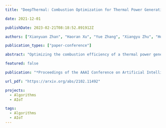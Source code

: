 ```yaml
---
title: "DeepThermal: Combustion Optimization for Thermal Power Generating Units Using Offline Reinforcement Learning"

date: 2021-12-01

publishDate: 2023-02-21T08:18:52.891912Z

authors: ["Xianyuan Zhan", "Haoran Xu", "Yue Zhang", "Xiangyu Zhu", "Honglei Yin", "Yu Zheng"]

publication_types: ["paper-conference"]

abstract: "Optimizing the combustion efficiency of a thermal power generating unit (TPGU) is a highly challenging and critical task in the energy industry. We develop a new data-driven AI system, namely DeepThermal, to optimize the combustion control strategy for TPGUs. At its core, is a new model-based offline reinforcement learning (RL) framework, called MORE, which leverages logged historical operational data of a TGPU to solve a highly complex constrained Markov decision process problem via purely offline training. In DeepThermal, we first learn a data-driven combustion process simulator from the offline dataset. The RL agent of MORE is then trained by combining real historical data as well as carefully filtered and processed simulation data through a novel restrictive exploration scheme. DeepThermal has been successfully deployed in four large coal-fired thermal power plants in China. Real-world experiments show that DeepThermal effectively improves the combustion efficiency of a TPGU. We also report and demonstrate the superior performance of MORE by comparing with the state-of-the-art algorithms on the standard offline RL benchmarks."

featured: false

publication: "*Proceedings of the AAAI Conference on Artificial Intelligence (AAAI2022)*"

url_pdf: "https://arxiv.org/abs/2102.11492"

projects: 
  - Algorithms  
  - AIoT

tags:
  - Algorithms  
  - AIoT
---
```


